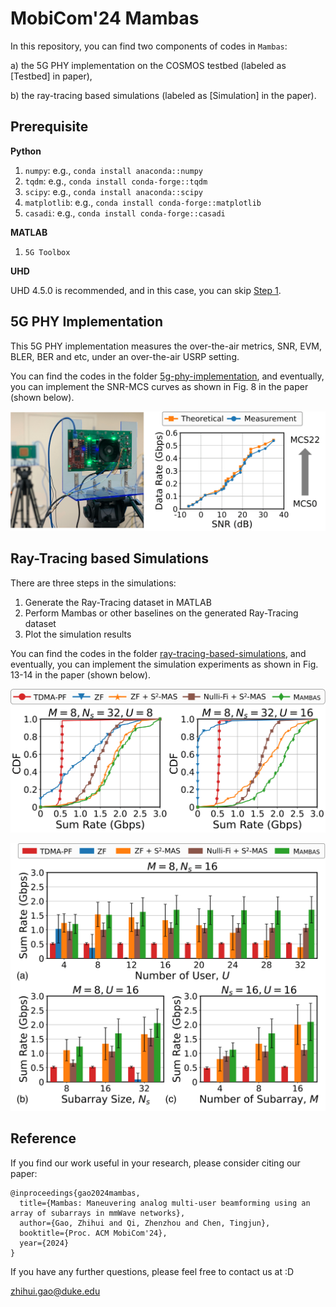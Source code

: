 # MobiCom'24 Mambas

In this repository, you can find two components of codes in `Mambas`:

a) the 5G PHY implementation on the COSMOS testbed (labeled as [Testbed] in paper),

b) the ray-tracing based simulations (labeled as [Simulation] in the paper).

## Prerequisite
**Python**
1. `numpy`: e.g., `conda install anaconda::numpy`
2. `tqdm`: e.g., `conda install conda-forge::tqdm`
3. `scipy`: e.g., `conda install anaconda::scipy`
4. `matplotlib`: e.g., `conda install conda-forge::matplotlib`
5. `casadi`: e.g., `conda install conda-forge::casadi`

**MATLAB**
1. `5G Toolbox`

**UHD**

UHD 4.5.0 is recommended, and in this case, you can skip [Step 1](./5g-phy-implementation).

## 5G PHY Implementation

This 5G PHY implementation measures the over-the-air metrics, SNR, EVM, BLER, BER and etc, under an over-the-air USRP setting. 

You can find the codes in the folder [5g-phy-implementation](./5g-phy-implementation), and eventually, you can implement the SNR-MCS curves as shown in Fig. 8 in the paper (shown below).

![alt text](exp_sb2_rate_snr.png)

## Ray-Tracing based Simulations

There are three steps in the simulations:
1. Generate the Ray-Tracing dataset in MATLAB
2. Perform Mambas or other baselines on the generated Ray-Tracing dataset
3. Plot the simulation results

You can find the codes in the folder [ray-tracing-based-simulations](./ray-tracing-based-simulations), and eventually, you can implement the simulation experiments as shown in Fig. 13-14 in the paper (shown below).

![alt text](sim-cdf-sum-rate-new.png)

![alt text](sim-bar-varying-param-new.png)

## Reference

If you find our work useful in your research, please consider citing our paper:

```console
@inproceedings{gao2024mambas,
  title={Mambas: Maneuvering analog multi-user beamforming using an array of subarrays in mmWave networks},
  author={Gao, Zhihui and Qi, Zhenzhou and Chen, Tingjun},
  booktitle={Proc. ACM MobiCom'24},
  year={2024}
}
```

If you have any further questions, please feel free to contact us at :D

zhihui.gao@duke.edu
